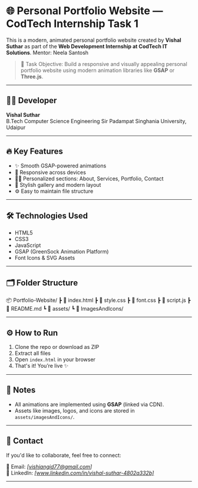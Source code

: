 # 🌐 Personal Portfolio Website — CodTech Internship Task 1

This is a modern, animated personal portfolio website created by **Vishal Suthar** as part of the **Web Development Internship at CodTech IT Solutions**. Mentor: Neela Santosh

> 🎯 Task Objective: Build a responsive and visually appealing personal portfolio website using modern animation libraries like **GSAP** or **Three.js**.

---

## 👨‍💻 Developer

**Vishal Suthar**  
B.Tech Computer Science Engineering 
Sir Padampat Singhania University, Udaipur

---

## 🔥 Key Features

- ✨ Smooth GSAP-powered animations  
- 📱 Responsive across devices  
- 🧑‍💼 Personalized sections: About, Services, Portfolio, Contact  
- 🎨 Stylish gallery and modern layout  
- ⚙️ Easy to maintain file structure

---

## 🛠️ Technologies Used

- HTML5  
- CSS3  
- JavaScript  
- GSAP (GreenSock Animation Platform)  
- Font Icons & SVG Assets

---

## 🗂️ Folder Structure

📦 Portfolio-Website/
┣ 📄 index.html
┣ 📄 style.css
┣ 📄 font.css
┣ 📄 script.js
┣ 📄 README.md
┗ 📂 assets/
┗ 📂 ImagesAndIcons/


---

## ⚙️ How to Run

1. Clone the repo or download as ZIP  
2. Extract all files  
3. Open `index.html` in your browser  
4. That's it! You’re live ✨

---

## 📝 Notes

- All animations are implemented using **GSAP** (linked via CDN).
- Assets like images, logos, and icons are stored in `assets/imagesAndIcons/`.

---

## 📩 Contact

If you'd like to collaborate, feel free to connect:

📧 Email: *[vishjangid77@gmail.com]*   
🔗 LinkedIn: *[www.linkedin.com/in/vishal-suthar-4802a332b]*

---
